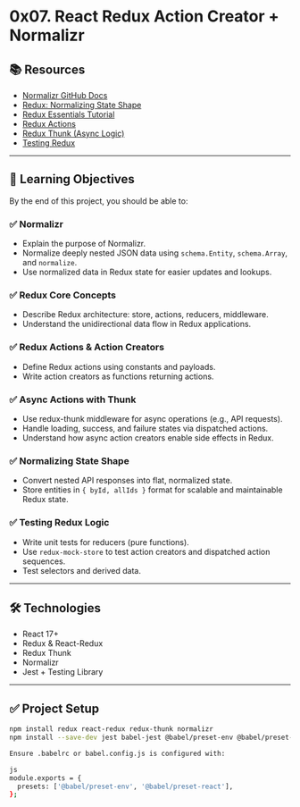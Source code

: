 # 0x07. React Redux Action Creator + Normalizr

## 📚 Resources

- [Normalizr GitHub Docs](https://github.com/paularmstrong/normalizr)
- [Redux: Normalizing State Shape](https://redux.js.org/usage/structuring-reducers/normalizing-state-shape)
- [Redux Essentials Tutorial](https://redux.js.org/tutorials/essentials/part-1-overview-concepts)
- [Redux Actions](https://redux.js.org/tutorials/fundamentals/part-4-store#dispatching-actions)
- [Redux Thunk (Async Logic)](https://redux.js.org/tutorials/fundamentals/part-6-async-logic)
- [Testing Redux](https://redux.js.org/tutorials/fundamentals/part-8-modern-redux#writing-tests)

---

## 🎯 Learning Objectives

By the end of this project, you should be able to:

### ✅ Normalizr
- Explain the purpose of Normalizr.
- Normalize deeply nested JSON data using `schema.Entity`, `schema.Array`, and `normalize`.
- Use normalized data in Redux state for easier updates and lookups.

### ✅ Redux Core Concepts
- Describe Redux architecture: store, actions, reducers, middleware.
- Understand the unidirectional data flow in Redux applications.

### ✅ Redux Actions & Action Creators
- Define Redux actions using constants and payloads.
- Write action creators as functions returning actions.

### ✅ Async Actions with Thunk
- Use redux-thunk middleware for async operations (e.g., API requests).
- Handle loading, success, and failure states via dispatched actions.
- Understand how async action creators enable side effects in Redux.

### ✅ Normalizing State Shape
- Convert nested API responses into flat, normalized state.
- Store entities in `{ byId, allIds }` format for scalable and maintainable Redux state.

### ✅ Testing Redux Logic
- Write unit tests for reducers (pure functions).
- Use `redux-mock-store` to test action creators and dispatched action sequences.
- Test selectors and derived data.

---

## 🛠 Technologies

- React 17+
- Redux & React-Redux
- Redux Thunk
- Normalizr
- Jest + Testing Library

---

## ✅ Project Setup

```bash
npm install redux react-redux redux-thunk normalizr
npm install --save-dev jest babel-jest @babel/preset-env @babel/preset-react @testing-library/react @testing-library/jest-dom

Ensure .babelrc or babel.config.js is configured with:

js
module.exports = {
  presets: ['@babel/preset-env', '@babel/preset-react'],
};